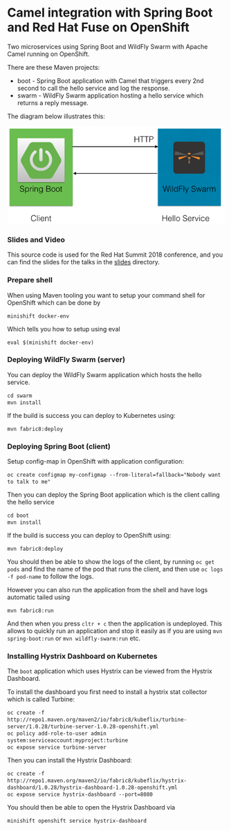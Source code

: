 # Camel integration with Spring Boot and Red Hat Fuse on OpenShift

Two microservices using Spring Boot and WildFly Swarm with Apache Camel running on OpenShift.

There are these Maven projects:

* boot - Spring Boot application with Camel that triggers every 2nd second to call the hello service and log the response.
* swarm - WildFly Swarm application hosting a hello service which returns a reply message.

The diagram below illustrates this:

![Overview](diagram.png?raw=true "Overview")


### Slides and Video

This source code is used for the Red Hat Summit 2018 conference, and you can find the slides for the talks in the [slides](slides) directory.


### Prepare shell

When using Maven tooling you want to setup your command shell for OpenShift which can be done by

    minishift docker-env

Which tells you how to setup using eval

    eval $(minishift docker-env)


### Deploying WildFly Swarm (server)

You can deploy the WildFly Swarm application which hosts the hello service.

    cd swarm
    mvn install

If the build is success you can deploy to Kubernetes using:

    mvn fabric8:deploy


### Deploying Spring Boot (client)

Setup config-map in OpenShift with application configuration:

    oc create configmap my-configmap --from-literal=fallback="Nobody want to talk to me"

Then you can deploy the Spring Boot application which is the client calling the hello service

    cd boot
    mvn install

If the build is success you can deploy to OpenShift using:

    mvn fabric8:deploy

You should then be able to show the logs of the client, by running `oc get pods` and find the name of the pod that runs the client, and then use `oc logs -f pod-name` to follow the logs.

However you can also run the application from the shell and have logs automatic tailed using

    mvn fabric8:run

And then when you press `cltr + c` then the application is undeployed. This allows to quickly run an application and stop it easily as if you are using `mvn spring-boot:run` or `mvn wildfly-swarm:run` etc.



### Installing Hystrix Dashboard on Kubernetes

The `boot` application which uses Hystrix can be viewed from the Hystrix Dashboard.

To install the dashboard you first need to install a hystrix stat collector which is called Turbine:

    oc create -f http://repo1.maven.org/maven2/io/fabric8/kubeflix/turbine-server/1.0.28/turbine-server-1.0.28-openshift.yml
    oc policy add-role-to-user admin system:serviceaccount:myproject:turbine
    oc expose service turbine-server

Then you can install the Hystrix Dashboard:

    oc create -f http://repo1.maven.org/maven2/io/fabric8/kubeflix/hystrix-dashboard/1.0.28/hystrix-dashboard-1.0.28-openshift.yml
    oc expose service hystrix-dashboard --port=8080

You should then be able to open the Hystrix Dashboard via

    minishift openshift service hystrix-dashboard

